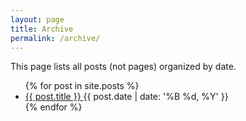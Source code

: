 ```yaml
---
layout: page
title: Archive
permalink: /archive/
---
```

This page lists all posts (not pages) organized by date.

<div class="post-list">
    <ul>
        {% for post in site.posts %}
            <li>
                <a href="{{ post.url | prepend: site.baseurl }}">
                    {{ post.title }}
                </a>
                <time>{{ post.date | date: '%B %d, %Y' }}</time>
            </li>
        {% endfor %}
    </ul>
</div> <!-- .post-list -->

